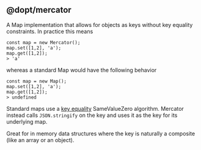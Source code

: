 ## @dopt/mercator

A Map implementation that allows for objects as keys without key equality constraints. In practice this means

```
const map = new Mercator();
map.set([1,2], 'a');
map.get([1,2]);
> 'a'
```

whereas a standard Map would have the following behavior

```
const map = new Map();
map.set([1,2], 'a');
map.get([1,2]);
> undefined
```

Standard maps use a [key equality](https://developer.mozilla.org/en-US/docs/Web/JavaScript/Reference/Global_Objects/Map#key_equality) SameValueZero algorithm. Mercator instead calls `JSON.stringify` on the key and uses it as the key for its underlying map.

Great for in memory data structures where the key is naturally a composite (like an array or an object).
